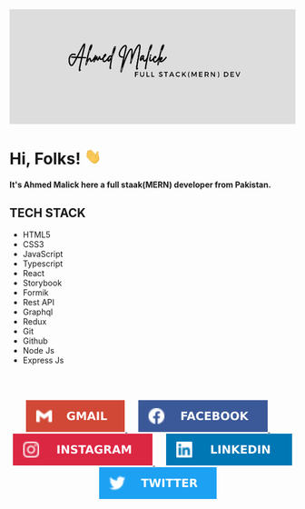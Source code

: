 <img src="./assets/header.png">

# Hi, Folks! <img src="./assets/wave.gif" width="30px">

#### It's Ahmed Malick here a full staak(MERN) developer from Pakistan.

## TECH STACK

- HTML5
- CSS3
- JavaScript
- Typescript
- React
- Storybook
- Formik
- Rest API
- Graphql
- Redux
- Git
- Github
- Node Js
- Express Js

<br />
<br />

<p align="center">
  <a href="mailto:ahmedmalik2k20@gmail.com">
  <img src="./assets/gmail.svg" />
  </a>
  &nbsp;&nbsp;&nbsp;&nbsp;
  <a href="https://www.facebook.com/profile.php?id=100011489112594">
  <img src="./assets/facebook.svg" />
  </a>
  &nbsp;&nbsp;&nbsp;&nbsp;
  <a href="https://www.instagram.com/ahmedmalik1612/">
  <img src="./assets/instagram.svg" />
  </a>
  &nbsp;&nbsp;&nbsp;&nbsp;
  <a href="https://www.linkedin.com/in/ahmedmalick/">
  <img src="./assets/linkedin.svg" />
  </a>
  &nbsp;&nbsp;&nbsp;&nbsp;
  <a href="https://twitter.com/ahmedmalik1612">
  <img src="./assets/twitter.svg" />
  </a>
</p>
